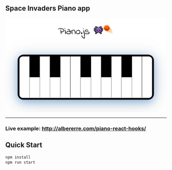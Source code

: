 
## Space Invaders Piano app
[<img src="https://github.com/AlberErre/piano-react-hooks/blob/master/piano-screenshot.png?raw=true" width="800">](http://albererre.com/piano-react-hooks/)

---------- 
### Live example: http://albererre.com/piano-react-hooks/

## Quick Start 
```
npm install
npm run start 
``` 

